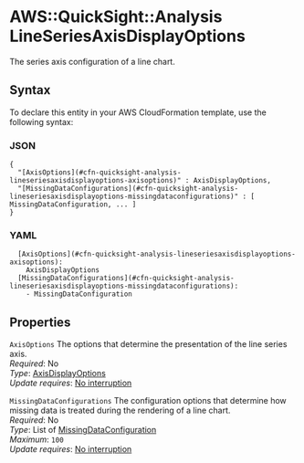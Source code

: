 # AWS::QuickSight::Analysis LineSeriesAxisDisplayOptions<a name="aws-properties-quicksight-analysis-lineseriesaxisdisplayoptions"></a>

The series axis configuration of a line chart\.

## Syntax<a name="aws-properties-quicksight-analysis-lineseriesaxisdisplayoptions-syntax"></a>

To declare this entity in your AWS CloudFormation template, use the following syntax:

### JSON<a name="aws-properties-quicksight-analysis-lineseriesaxisdisplayoptions-syntax.json"></a>

```
{
  "[AxisOptions](#cfn-quicksight-analysis-lineseriesaxisdisplayoptions-axisoptions)" : AxisDisplayOptions,
  "[MissingDataConfigurations](#cfn-quicksight-analysis-lineseriesaxisdisplayoptions-missingdataconfigurations)" : [ MissingDataConfiguration, ... ]
}
```

### YAML<a name="aws-properties-quicksight-analysis-lineseriesaxisdisplayoptions-syntax.yaml"></a>

```
  [AxisOptions](#cfn-quicksight-analysis-lineseriesaxisdisplayoptions-axisoptions): 
    AxisDisplayOptions
  [MissingDataConfigurations](#cfn-quicksight-analysis-lineseriesaxisdisplayoptions-missingdataconfigurations): 
    - MissingDataConfiguration
```

## Properties<a name="aws-properties-quicksight-analysis-lineseriesaxisdisplayoptions-properties"></a>

`AxisOptions`  <a name="cfn-quicksight-analysis-lineseriesaxisdisplayoptions-axisoptions"></a>
The options that determine the presentation of the line series axis\.  
*Required*: No  
*Type*: [AxisDisplayOptions](aws-properties-quicksight-analysis-axisdisplayoptions.md)  
*Update requires*: [No interruption](https://docs.aws.amazon.com/AWSCloudFormation/latest/UserGuide/using-cfn-updating-stacks-update-behaviors.html#update-no-interrupt)

`MissingDataConfigurations`  <a name="cfn-quicksight-analysis-lineseriesaxisdisplayoptions-missingdataconfigurations"></a>
The configuration options that determine how missing data is treated during the rendering of a line chart\.  
*Required*: No  
*Type*: List of [MissingDataConfiguration](aws-properties-quicksight-analysis-missingdataconfiguration.md)  
*Maximum*: `100`  
*Update requires*: [No interruption](https://docs.aws.amazon.com/AWSCloudFormation/latest/UserGuide/using-cfn-updating-stacks-update-behaviors.html#update-no-interrupt)